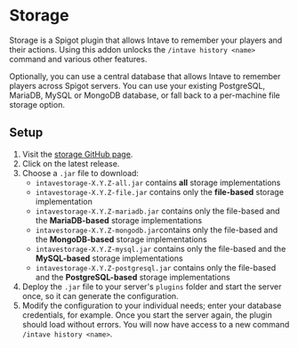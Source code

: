 # Storage

Storage is a Spigot plugin that allows Intave to remember your players and their actions. Using this
addon unlocks the `/intave history <name>` command and various other features.

Optionally, you can use a central database that allows Intave to remember players across Spigot
servers. You can use your existing PostgreSQL, MariaDB, MySQL or MongoDB database, or fall back to a
per-machine file storage option.

## Setup

1. Visit the [storage GitHub page](https://github.com/intave/storage/releases).
2. Click on the latest release.
3. Choose a `.jar` file to download:
   * `intavestorage-X.Y.Z-all.jar` contains **all** storage implementations
   * `intavestorage-X.Y.Z-file.jar` contains only the **file-based** storage implementation
   * `intavestorage-X.Y.Z-mariadb.jar` contains only the file-based and the **MariaDB-based**
      storage implementations
   * `intavestorage-X.Y.Z-mongodb.jar`contains only the file-based and the **MongoDB-based** storage
      implementations
   * `intavestorage-X.Y.Z-mysql.jar` contains only the file-based and the **MySQL-based** storage
      implementations
   * `intavestorage-X.Y.Z-postgresql.jar` contains only the file-based and the **PostgreSQL-based**
     storage implementations
4. Deploy the `.jar` file to your server's `plugins` folder and start the server once, so it can
   generate the configuration.
5. Modify the configuration to your individual needs; enter your database credentials, for example.
   Once you start the server again, the plugin should load without errors. You will now have access
   to a new command `/intave history <name>`.
